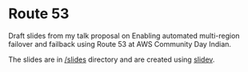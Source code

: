 # Route 53

Draft slides from my talk proposal on Enabling automated multi-region failover and failback using Route 53 at AWS Community Day Indian.

The slides are in [/slides](automated-failover-route53/slides) directory and are created using [slidev](https://sli.dev/).